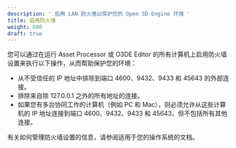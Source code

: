 ```yaml
---
description: ' 启用 LAN 防火墙以保护您的 Open 3D Engine 环境 '
title: 启用防火墙
weight: 600
draft: true
---
```




您可以通过在运行 Asset Processor 或 O3DE Editor 的所有计算机上启用防火墙设置来执行以下操作，从而帮助保护您的环境：
+ 从不受信任的 IP 地址中排除到端口 4600、9432、9433 和 45643 的外部连接。
+ 排除来自除 127.0.0.1 之外的所有地址的连接。
+ 如果您有多台协同工作的计算机（例如 PC 和 Mac），则必须允许从这些计算机的 IP 地址连接到端口 4600、9432、9433 和 45643，但不包括所有其他连接。

有关如何管理防火墙设置的信息，请参阅适用于您的操作系统的文档。
